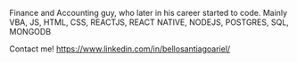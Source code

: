 Finance and Accounting guy, who later in his career started to code. Mainly VBA, JS, HTML, CSS, REACTJS, REACT NATIVE, NODEJS, POSTGRES, SQL, MONGODB

Contact me! https://www.linkedin.com/in/bellosantiagoariel/
